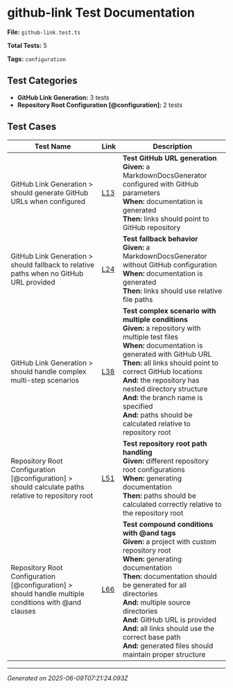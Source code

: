 # github-link Test Documentation

**File:** `github-link.test.ts`

**Total Tests:** 5

**Tags:** `configuration`

## Test Categories

- **GitHub Link Generation:** 3 tests
- **Repository Root Configuration [@configuration]:** 2 tests

## Test Cases

| Test Name | Link | Description |
|-----------|------|-------------|
| GitHub Link Generation > should generate GitHub URLs when configured | [L13](src/test/github-link.test.ts#L13) | **Test GitHub URL generation**<br>**Given:** a MarkdownDocsGenerator configured with GitHub parameters<br>**When:** documentation is generated<br>**Then:** links should point to GitHub repository |
| GitHub Link Generation > should fallback to relative paths when no GitHub URL provided | [L24](src/test/github-link.test.ts#L24) | **Test fallback behavior**<br>**Given:** a MarkdownDocsGenerator without GitHub configuration<br>**When:** documentation is generated<br>**Then:** links should use relative file paths |
| GitHub Link Generation > should handle complex multi-step scenarios | [L38](src/test/github-link.test.ts#L38) | **Test complex scenario with multiple conditions**<br>**Given:** a repository with multiple test files<br>**When:** documentation is generated with GitHub URL<br>**Then:** all links should point to correct GitHub locations<br>**And:** the repository has nested directory structure<br>**And:** the branch name is specified<br>**And:** paths should be calculated relative to repository root |
| Repository Root Configuration [@configuration] > should calculate paths relative to repository root | [L51](src/test/github-link.test.ts#L51) | **Test repository root path handling**<br>**Given:** different repository root configurations<br>**When:** generating documentation<br>**Then:** paths should be calculated correctly relative to the repository root |
| Repository Root Configuration [@configuration] > should handle multiple conditions with @and clauses | [L66](src/test/github-link.test.ts#L66) | **Test compound conditions with @and tags**<br>**Given:** a project with custom repository root<br>**When:** generating documentation<br>**Then:** documentation should be generated for all directories<br>**And:** multiple source directories<br>**And:** GitHub URL is provided<br>**And:** all links should use the correct base path<br>**And:** generated files should maintain proper structure |

---
*Generated on 2025-06-09T07:21:24.093Z*
